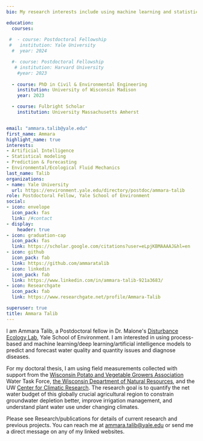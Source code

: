 ```yaml
---
bio: My research interests include using machine learning and statistical modeling to predict and forecast water quality and quantity issues and diseases. 

education:
  courses:
  
 #  - course: Postdoctoral Fellowship
 #   institution: Yale University 
  #  year: 2024

  #- course: Postdoctoral Fellowship
   # institution: Harvard University
    #year: 2023
    
  - course: PhD in Civil & Environmental Engineering
    institution: University of Wisconsin Madison
    year: 2023

  - course: Fulbright Scholar
    institution: University Massachusetts Amherst 


email: "ammara.talib@yale.edu"
first_name: Ammara
highlight_name: true
interests:
- Artificial Intelligence
- Statistical modeling 
- Prediction & Forecasting
- Environmental/Ecological Fluid Mechanics 
last_name: Talib
organizations:
- name: Yale University
  url: https://environment.yale.edu/directory/postdoc/ammara-talib
role: Postdoctoral Fellow, Yale School of Environment 
social:
- icon: envelope
  icon_pack: fas
  link: /#contact
- display:
    header: true
- icon: graduation-cap
  icon_pack: fas
  link: https://scholar.google.com/citations?user=eLpjKBMAAAAJ&hl=en
- icon: github
  icon_pack: fab
  link: https://github.com/ammaratalib
- icon: linkedin
  icon_pack: fab
  link: https://www.linkedin.com/in/ammara-talib-921a3683/
- icon: Researchgate
  icon_pack: fab
  link: https://www.researchgate.net/profile/Ammara-Talib

superuser: true
title: Ammara Talib
---
```


I am Ammara Talib, a Postdoctoral fellow in Dr. Malone's [Disturbance Ecology Lab](https://www.malonelab.org/research), Yale School of Environment. I am interested in using process-based and machine learning/deep learning/artificial intelligence models to predict and forecast water quality and quantity issues and diagnose diseases.

For my doctoral thesis, I am using field measurements collected 
with support from the [Wisconsin Potato and Vegetable Growers Association]( https://wisconsinpotatoes.com/) Water Task Force, [the Wisconsin Department of Natural Resources]( https://dnr.wisconsin.gov/topic/Groundwater/GCC/research.htm), and the UW [Center for Climatic Research]( https://ccr.nelson.wisc.edu/). The research goal is to quantify the net water budget of this globally crucial agricultural region to constrain groundwater depletion better, improve irrigation management, and understand plant water use under changing climates.

Please see Research/publications for details of current research and previous projects. You can reach me at ammara.talib@yale.edu or send me a direct message on any of my linked websites.


